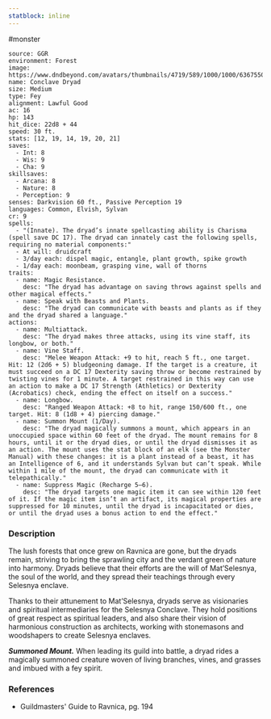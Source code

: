```yaml
---
statblock: inline
---
```

 #monster 

```statblock
source: GGR
environment: Forest
image: https://www.dndbeyond.com/avatars/thumbnails/4719/589/1000/1000/636755085764790775.png
name: Conclave Dryad
size: Medium
type: Fey
alignment: Lawful Good
ac: 16
hp: 143
hit_dice: 22d8 + 44
speed: 30 ft.
stats: [12, 19, 14, 19, 20, 21]
saves:
  - Int: 8
  - Wis: 9
  - Cha: 9
skillsaves:
  - Arcana: 8
  - Nature: 8
  - Perception: 9
senses: Darkvision 60 ft., Passive Perception 19
languages: Common, Elvish, Sylvan
cr: 9
spells:
  - "(Innate). The dryad’s innate spellcasting ability is Charisma (spell save DC 17). The dryad can innately cast the following spells, requiring no material components:"
  - At will: druidcraft
  - 3/day each: dispel magic, entangle, plant growth, spike growth
  - 1/day each: moonbeam, grasping vine, wall of thorns
traits:
  - name: Magic Resistance.
    desc: "The dryad has advantage on saving throws against spells and other magical effects."
  - name: Speak with Beasts and Plants.
    desc: "The dryad can communicate with beasts and plants as if they and the dryad shared a language."
actions:
  - name: Multiattack.
    desc: "The dryad makes three attacks, using its vine staff, its longbow, or both."
  - name: Vine Staff.
    desc: "Melee Weapon Attack: +9 to hit, reach 5 ft., one target. Hit: 12 (2d6 + 5) bludgeoning damage. If the target is a creature, it must succeed on a DC 17 Dexterity saving throw or become restrained by twisting vines for 1 minute. A target restrained in this way can use an action to make a DC 17 Strength (Athletics) or Dexterity (Acrobatics) check, ending the effect on itself on a success."
  - name: Longbow.
    desc: "Ranged Weapon Attack: +8 to hit, range 150/600 ft., one target. Hit: 8 (1d8 + 4) piercing damage."
  - name: Summon Mount (1/Day).
    desc: "The dryad magically summons a mount, which appears in an unoccupied space within 60 feet of the dryad. The mount remains for 8 hours, until it or the dryad dies, or until the dryad dismisses it as an action. The mount uses the stat block of an elk (see the Monster Manual) with these changes: it is a plant instead of a beast, it has an Intelligence of 6, and it understands Sylvan but can’t speak. While within 1 mile of the mount, the dryad can communicate with it telepathically."
  - name: Suppress Magic (Recharge 5–6).
    desc: "The dryad targets one magic item it can see within 120 feet of it. If the magic item isn’t an artifact, its magical properties are suppressed for 10 minutes, until the dryad is incapacitated or dies, or until the dryad uses a bonus action to end the effect."
```

### Description

The lush forests that once grew on Ravnica are gone, but the dryads remain, striving to bring the sprawling city and the verdant green of nature into harmony. Dryads believe that their efforts are the will of Mat’Selesnya, the soul of the world, and they spread their teachings through every Selesnya enclave.

Thanks to their attunement to Mat’Selesnya, dryads serve as visionaries and spiritual intermediaries for the Selesnya Conclave. They hold positions of great respect as spiritual leaders, and also share their vision of harmonious construction as architects, working with stonemasons and woodshapers to create Selesnya enclaves.

_**Summoned Mount.**_ When leading its guild into battle, a dryad rides a magically summoned creature woven of living branches, vines, and grasses and imbued with a fey spirit.

### References

 *  Guildmasters' Guide to Ravnica, pg. 194
 